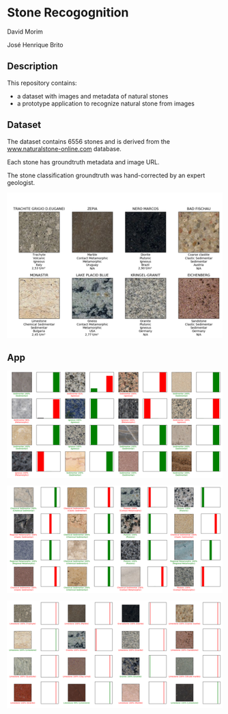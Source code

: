 # Stone Recogognition

David Morim

José Henrique Brito

## Description

This repository contains:
- a dataset with images and metadata of natural stones
- a prototype application to recognize natural stone from images

## Dataset

The dataset contains 6556 stones and is derived from the www.naturalstone-online.com database.

Each stone has groundtruth metadata and image URL. 

The stone classification groundtruth was hand-corrected by an expert geologist.

![StoneRecogDataset](results/StoneRecogDataset.png)

## App

![StoneRecogApp2](results/ResultsL2.png)

![StoneRecogApp1](results/ResultsL1.png)

![StoneRecogApp0](results/ResultsL0.png)
